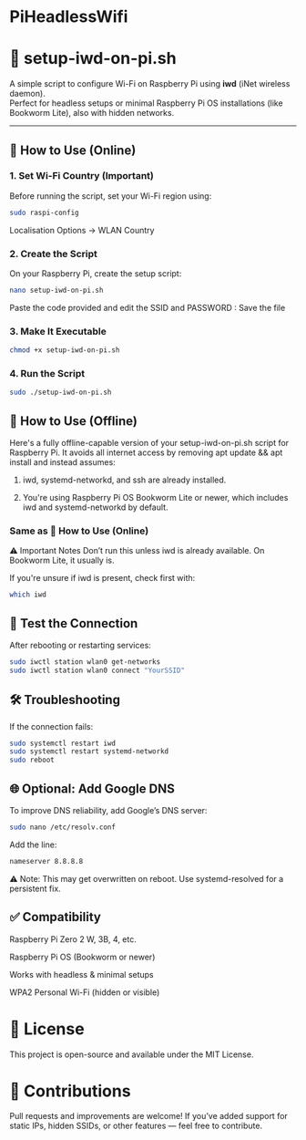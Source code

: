 # PiHeadlessWifi

# 📶 setup-iwd-on-pi.sh

A simple script to configure Wi-Fi on Raspberry Pi using **iwd** (iNet wireless daemon).  
Perfect for headless setups or minimal Raspberry Pi OS installations (like Bookworm Lite), also with hidden networks.

---

## 🚀 How to Use (Online)

### 1. Set Wi-Fi Country (Important)

Before running the script, set your Wi-Fi region using:

```bash
sudo raspi-config
```
Localisation Options → WLAN Country


### 2. Create the Script
On your Raspberry Pi, create the setup script: 

```bash
nano setup-iwd-on-pi.sh
```
Paste the code provided and edit the SSID and PASSWORD : 
Save the file

### 3. Make It Executable

```bash
chmod +x setup-iwd-on-pi.sh
```

### 4. Run the Script

```bash
sudo ./setup-iwd-on-pi.sh
```


## 🚀 How to Use (Offline)
Here's a fully offline-capable version of your setup-iwd-on-pi.sh script for Raspberry Pi. It avoids all internet access by removing apt update && apt install and instead assumes:

1. iwd, systemd-networkd, and ssh are already installed.

2. You're using Raspberry Pi OS Bookworm Lite or newer, which includes iwd and systemd-networkd by default.

### Same as 🚀 How to Use (Online)

⚠️ Important Notes
Don’t run this unless iwd is already available. On Bookworm Lite, it usually is.

If you're unsure if iwd is present, check first with:

```bash
which iwd
```



## 🧪 Test the Connection
After rebooting or restarting services:

```bash
sudo iwctl station wlan0 get-networks
sudo iwctl station wlan0 connect "YourSSID"
```

## 🛠 Troubleshooting
If the connection fails:

```bash
sudo systemctl restart iwd
sudo systemctl restart systemd-networkd
sudo reboot
```


## 🌐 Optional: Add Google DNS
To improve DNS reliability, add Google’s DNS server:

```bash
sudo nano /etc/resolv.conf
```
Add the line:

```bash
nameserver 8.8.8.8
```
⚠️ Note: This may get overwritten on reboot. Use systemd-resolved for a persistent fix.



## ✅ Compatibility
Raspberry Pi Zero 2 W, 3B, 4, etc.

Raspberry Pi OS (Bookworm or newer)

Works with headless & minimal setups

WPA2 Personal Wi-Fi (hidden or visible)



# 📄 License
This project is open-source and available under the MIT License.

# 🙌 Contributions
Pull requests and improvements are welcome!
If you’ve added support for static IPs, hidden SSIDs, or other features — feel free to contribute.



